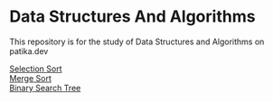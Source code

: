 # Data Structures And Algorithms
This repository is for the study of Data Structures and Algorithms on patika.dev  
  
[Selection Sort](https://github.com/yakupbozdemir/data-structures-and-algorithms/blob/main/project/selection-sort.md)  
[Merge Sort](https://github.com/yakupbozdemir/data-structures-and-algorithms/blob/main/project/merge-sort.md)  
[Binary Search Tree](https://github.com/yakupbozdemir/data-structures-and-algorithms/blob/main/project/binary-search-tree.md)  